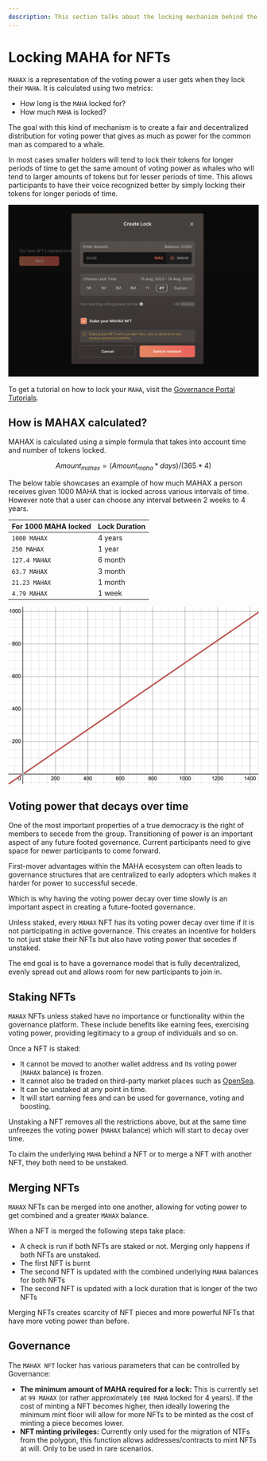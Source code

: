 ```yaml
---
description: This section talks about the locking mechanism behind the MAHAX NFTs
---
```


# Locking MAHA for NFTs

`MAHAX` is a representation of the voting power a user gets when they lock their `MAHA`. It is calculated using two metrics:

* How long is the `MAHA` locked for?
* How much `MAHA` is locked?

The goal with this kind of mechanism is to create a fair and decentralized distribution for voting power that gives as much as power for the common man as compared to a whale.&#x20;

In most cases smaller holders will tend to lock their tokens for longer periods of time to get the same amount of voting power as whales who will tend to larger amounts of tokens but for lesser periods of time. This allows participants to have their voice recognized better by simply locking their tokens for longer periods of time.

![A screenshot of the lock screen that allows a user to choose how much MAHA they'd like to lock, for how long and if they'd like to stake their NFT as well.](<../.gitbook/assets/image (4).png>)

To get a tutorial on how to lock your `MAHA`, visit the [Governance Portal Tutorials](governance-portal/staking-maha-for-mahax.md).

## How is MAHAX calculated?

MAHAX is calculated using a simple formula that takes into account time and number of tokens locked.

$$
Amount_{mahax} = (Amount_{maha} * days) / (365 * 4)
$$

The below table showcases an example of how much MAHAX a person receives given 1000 MAHA that is locked across various intervals of time. However note that a user can choose any interval between 2 weeks to 4 years.

| For 1000 MAHA locked | Lock Duration |
| -------------------- | ------------- |
| `1000 MAHAX`         | 4 years       |
| `250 MAHAX`          | 1 year        |
| `127.4 MAHAX`        | 6 month       |
| `63.7 MAHAX`         | 3 month       |
| `21.23 MAHAX`        | 1 month       |
| `4.79 MAHAX`         | 1 week        |

![A graph showcasing the MAHAX power (y-axis) across the number of days locked (x-axis) for 1000 MAHA](<../.gitbook/assets/image (1) (1).png>)

## Voting power that decays over time

One of the most important properties of a true democracy is the right of members to secede from the group. Transitioning of power is an important aspect of any future footed governance. Current participants need to give space for newer participants to come forward.&#x20;

First-mover advantages within the MAHA ecosystem can often leads to governance structures that are centralized to early adopters which makes it harder for power to successful secede.&#x20;

Which is why having the voting power decay over time slowly is an important aspect in creating a future-footed governance.

Unless staked, every `MAHAX` NFT has its voting power decay over time if it is not participating in active governance. This creates an incentive for holders to not just stake their NFTs but also have voting power that secedes if unstaked.

The end goal is to have a governance model that is fully decentralized, evenly spread out and allows room for new participants to join in.

## Staking NFTs

`MAHAX` NFTs unless staked have no importance or functionality within the governance platform. These include benefits like earning fees, exercising voting power, providing legitimacy to a group of individuals and so on.

Once a NFT is staked:

* It cannot be moved to another wallet address and its voting power (`MAHAX` balance) is frozen.
* It cannot also be traded on third-party market places such as [OpenSea](https://opensea.io/).&#x20;
* It can be unstaked at any point in time.
* It will start earning fees and can be used for governance, voting and boosting.

Unstaking a NFT removes all the restrictions above, but at the same time unfreezes the voting power (`MAHAX` balance) which will start to decay over time.

To claim the underlying `MAHA` behind a NFT or to merge a NFT with another NFT, they both need to be unstaked.

## Merging NFTs

`MAHAX` NFTs can be merged into one another, allowing for voting power to get combined and a greater `MAHAX` balance.

When a NFT is merged the following steps take place:

* A check is run if both NFTs are staked or not. Merging only happens if both NFTs are unstaked.
* The first NFT is burnt
* The second NFT is updated with the combined underlying `MAHA` balances for both NFTs
* The second NFT is updated with a lock duration that is longer of the two NFTs

Merging NFTs creates scarcity of NFT pieces and more powerful NFTs that have more voting power than before.

## Governance

The `MAHAX NFT` locker has various parameters that can be controlled by Governance:

* **The minimum amount of MAHA required for a lock:** This is currently set at `99 MAHAX` (or rather approximately `100 MAHA` locked for 4 years). If the cost of minting a NFT becomes higher, then ideally lowering the minimum mint floor will allow for more NFTs to be minted as the cost of minting a piece becomes lower.
* **NFT minting privileges:** Currently only used for the migration of NTFs from the polygon, this function allows addresses/contracts to mint NFTs at will. Only to be used in rare scenarios.
